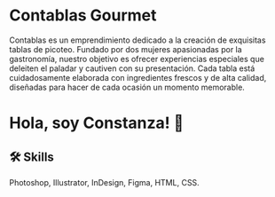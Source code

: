 
# Contablas Gourmet

Contablas es un emprendimiento dedicado a la creación de exquisitas tablas de picoteo. Fundado por dos mujeres apasionadas por la gastronomía, nuestro objetivo es ofrecer experiencias especiales que deleiten el paladar y cautiven con su presentación. Cada tabla está cuidadosamente elaborada con ingredientes frescos y de alta calidad, diseñadas para hacer de cada ocasión un momento memorable.


# Hola, soy Constanza! 👋


## 🛠 Skills
Photoshop, Illustrator, InDesign, Figma, HTML, CSS.

